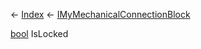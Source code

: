 ← [Index](Api-Index) ← [IMyMechanicalConnectionBlock](Sandbox.ModAPI.Ingame.IMyMechanicalConnectionBlock)

[bool](System.Boolean) IsLocked